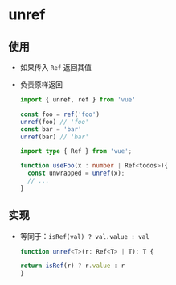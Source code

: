 # unref

## 使用

+ 如果传入 `Ref` 返回其值
+ 负责原样返回

  ```js
  import { unref, ref } from 'vue'

  const foo = ref('foo')
  unref(foo) // 'foo'
  const bar = 'bar'
  unref(bar) // 'bar'
  ```

  ```ts
  import type { Ref } from 'vue';

  function useFoo(x : number | Ref<todos>){
    const unwrapped = unref(x);
    // ...
  }
  ```

## 实现

+ 等同于：`isRef(val) ? val.value : val`

  ```ts
  function unref<T>(r: Ref<T> | T): T {

  return isRef(r) ? r.value : r
  }
  ```
